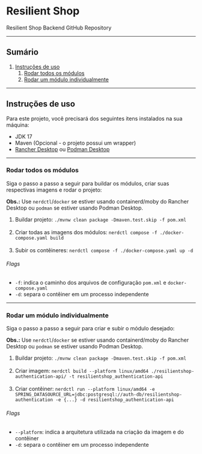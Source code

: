 # Resilient Shop

Resilient Shop Backend GitHub Repository

---

## Sumário

1. [Instruções de uso](#instruções-de-uso)
    1. [Rodar todos os módulos](#rodar-todos-os-módulos)
    2. [Rodar um módulo individualmente](#rodar-um-módulo-individualmente)

---

## Instruções de uso

Para este projeto, você precisará dos seguintes itens instalados na sua máquina:

- JDK 17
- Maven (Opcional - o projeto possui um wrapper)
- [Rancher Desktop](https://rancherdesktop.io/) ou [Podman Desktop](https://podman-desktop.io/)

---

### Rodar todos os módulos

Siga o passo a passo a seguir para buildar os módulos, criar suas respectivas imagens e rodar o projeto:

**Obs.:** Use `nerdctl`/`docker` se estiver usando containerd/moby do Rancher Desktop ou `podman` se estiver usando
Podman Desktop.

1. Buildar projeto: `./mvnw clean package -Dmaven.test.skip -f pom.xml`  
   <br>
2. Criar todas as imagens dos módulos: `nerdctl compose -f ./docker-compose.yaml build`  
   <br>
3. Subir os contêineres: `nerdctl compose -f ./docker-compose.yaml up -d`

###### Flags

- `-f`: indica o caminho dos arquivos de configuração `pom.xml` e `docker-compose.yaml`
- `-d`: separa o contêiner em um processo independente

---

### Rodar um módulo individualmente

Siga o passo a passo a seguir para criar e subir o módulo desejado:

**Obs.:** Use `nerdctl`/`docker` se estiver usando containerd/moby do Rancher Desktop ou `podman` se estiver usando
Podman Desktop.

1. Buildar projeto: `./mvnw clean package -Dmaven.test.skip -f pom.xml`  
   <br>
2. Criar imagem: `nerdctl build --platform linux/amd64 ./resilientshop-authentication-api/ -t resilientshop_authentication-api`  
   <br>
3. Criar contêiner:
   `nerdctl run --platform linux/amd64 -e SPRING_DATASOURCE_URL=jdbc:postgresql://auth-db/resilientshop-authentication -e {...} -d resilientshop_authentication-api`

###### Flags

- `--platform`: indica a arquitetura utilizada na criação da imagem e do contêiner
- `-d`: separa o contêiner em um processo independente
